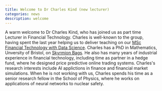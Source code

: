 ```yaml
---
title: Welcome to Dr Charles Kind (new lecturer)
categories: news
description: welcome
---
```

A warm welcome to Dr Charles Kind, who has joined us as part time Lecturer in Financial Technology. Charles is well-known to the group, having spent the last year helping us to deliver teaching on our [MSc Financial Technology with Data Science](https://www.bristol.ac.uk/study/postgraduate/taught/msc-financial-technology-with-data-science/). Charles has a PhD in Mathematics, Unversity of Bristol, on [Skyrmion Bags](https://research-information.bris.ac.uk/en/studentTheses/skyrmion-bags). He also has many years of industrial experience in financial technology, including time as partner in a hedge fund, where he designed price predictive online trading systems. Charles's research interests include AI applictions in finance and financial market simulations. When he is not working with us, Charles spends his time as a senior research fellow in the School of Physics, where he works on applications of neural networks to nuclear safety. 